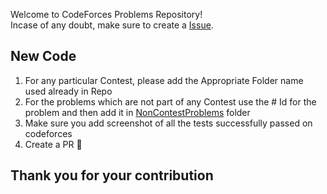 
Welcome to CodeForces Problems Repository! <br>
Incase of any doubt, make sure to create a [Issue](https://github.com/shan7030/codeforces-problems/issues).


## New Code
1. For any particular Contest, please add the Appropriate Folder name used already in Repo
2. For the problems which are not part of any Contest use the # Id for the problem and then add it in [NonContestProblems](https://github.com/shan7030/codeforces-problems/NonContestProblems) folder
3. Make sure you add screenshot of all the tests successfully passed on codeforces 
4. Create a PR :tada:


## Thank you for your contribution